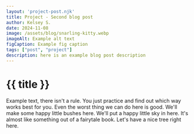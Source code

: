 ```yaml
---
layout: 'project-post.njk'
title: Project - Second blog post
author: Kelsey S.
date: 2024-11-08
image: /assets/blog/snarling-kitty.webp
imageAlt: Example alt text
figCaption: Example fig caption
tags: ["post", "project"]
description: here is an example blog post description
---
```


# {{ title }}

Example text, there isn't a rule. You just practice and find out which way works best for you. Even the worst thing we can do here is good. We'll make some happy little bushes here. We'll put a happy little sky in here. It's almost like something out of a fairytale book. Let's have a nice tree right here.
